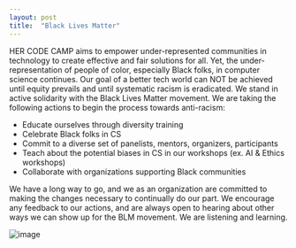 ```yaml
---
layout: post
title:  "Black Lives Matter"
---
```

HER CODE CAMP aims to empower under-represented communities in technology to create effective and fair solutions for all. Yet, the under-representation of people of color, especially Black folks, in computer science continues. Our goal of a better tech world can NOT be achieved until equity prevails and until systematic racism is eradicated. We stand in active solidarity with the Black Lives Matter movement. We are taking the following actions to begin the process towards anti-racism:

- Educate ourselves through diversity training
- Celebrate Black folks in CS
- Commit to a diverse set of panelists, mentors, organizers, participants
- Teach about the potential biases in CS in our workshops (ex. AI & Ethics workshops)
- Collaborate with organizations supporting Black communities

We have a long way to go, and we as an organization are committed to making the changes necessary to continually do our part. We encourage any feedback to our actions, and are always open to hearing about other ways we can show up for the BLM movement. We are listening and learning.

![image]({{site.url}}/assets/img/4.png)

